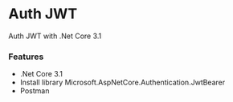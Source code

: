 # Auth JWT
Auth JWT with .Net Core 3.1

<h3>Features</h3>
<ul>
  <li>.Net Core 3.1</li>
  <li>Install library Microsoft.AspNetCore.Authentication.JwtBearer</li>    
  <li>Postman</li>
</ul>
